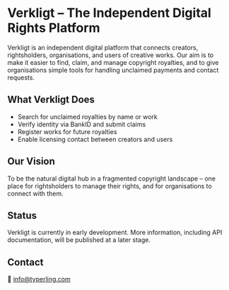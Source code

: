 # Verkligt – The Independent Digital Rights Platform
Verkligt is an independent digital platform that connects creators, rightsholders, organisations, and users of creative works.
Our aim is to make it easier to find, claim, and manage copyright royalties, and to give organisations simple tools for handling unclaimed payments and contact requests.

## What Verkligt Does
* Search for unclaimed royalties by name or work
* Verify identity via BankID and submit claims
* Register works for future royalties
* Enable licensing contact between creators and users

## Our Vision
To be the natural digital hub in a fragmented copyright landscape – one place for rightsholders to manage their rights, and for organisations to connect with them.

## Status
Verkligt is currently in early development. More information, including API documentation, will be published at a later stage.

## Contact
📧 info@typerling.com
